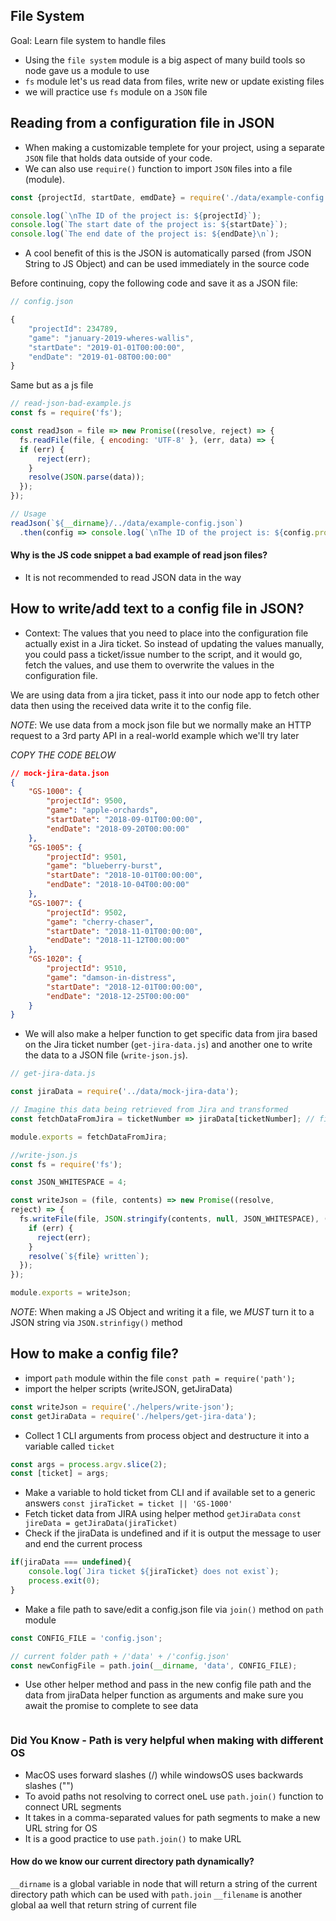 ## File System 
Goal: Learn file system to handle files 

- Using the `file system` module is a big aspect of many build tools so node gave us a module to use
- `fs` module let's us read data from files, write new or update existing files
- we will practice use `fs` module on a `JSON` file 

## Reading from a configuration file in JSON 
- When making a customizable templete for your project, using a separate `JSON` file that holds data outside of your code. 
- We can also use `require()` function to import `JSON` files into a file (module).
```js
const {projectId, startDate, emdDate} = require('./data/example-config');

console.log(`\nThe ID of the project is: ${projectId}`);
console.log(`The start date of the project is: ${startDate}`);
console.log(`The end date of the project is: ${endDate}\n`);
``` 
- A cool benefit of this is the JSON is automatically parsed (from JSON String to JS Object) and can be used immediately in the source code


Before continuing, copy the following code and save it as a JSON file:

```js
// config.json

{
    "projectId": 234789,
    "game": "january-2019-wheres-wallis",
    "startDate": "2019-01-01T00:00:00",
    "endDate": "2019-01-08T00:00:00"
}

```
Same but as a js file
```js
// read-json-bad-example.js
const fs = require('fs');

const readJson = file => new Promise((resolve, reject) => { 
  fs.readFile(file, { encoding: 'UTF-8' }, (err, data) => {
  if (err) {
      reject(err);
    }
    resolve(JSON.parse(data));
  });
});

// Usage
readJson(`${__dirname}/../data/example-config.json`)
  .then(config => console.log(`\nThe ID of the project is: ${config.projectId} \n`));
```

#### Why is the JS code snippet a bad example of read json files?
- It is not recommended to read JSON data in the way


## How to write/add text to a config file in JSON?
- Context: 
The values that you need to place into the configuration file actually exist in a Jira ticket. So instead of updating the values manually, 
you could pass a ticket/issue number to the script, and it would go, fetch the values, and use them to overwrite the values in the configuration file.

We are using data from a jira ticket, pass it into our node app to fetch other data then using the received data write it to the config file. 

*NOTE*: We use data from a mock json file but we normally make an HTTP request to a 3rd party API in a real-world example which we'll try later

*COPY THE CODE BELOW*
```json
// mock-jira-data.json
{
    "GS-1000": {
        "projectId": 9500,
        "game": "apple-orchards",
        "startDate": "2018-09-01T00:00:00",
        "endDate": "2018-09-20T00:00:00"
    },
    "GS-1005": {
        "projectId": 9501,
        "game": "blueberry-burst",
        "startDate": "2018-10-01T00:00:00",
        "endDate": "2018-10-04T00:00:00"
    },
    "GS-1007": {
        "projectId": 9502,
        "game": "cherry-chaser",
        "startDate": "2018-11-01T00:00:00",
        "endDate": "2018-11-12T00:00:00"
    },
    "GS-1020": {
        "projectId": 9510,
        "game": "damson-in-distress",
        "startDate": "2018-12-01T00:00:00",
        "endDate": "2018-12-25T00:00:00"
    }
}
```

- We will also make a helper function to get specific data from jira based on the Jira ticket number (`get-jira-data.js`) and another one to write the data to a JSON file (`write-json.js`). 

```js
// get-jira-data.js

const jiraData = require('../data/mock-jira-data');

// Imagine this data being retrieved from Jira and transformed
const fetchDataFromJira = ticketNumber => jiraData[ticketNumber]; // finds key that matches ticketNumber from jiraData fetched

module.exports = fetchDataFromJira;
```

```js
//write-json.js
const fs = require('fs'); 

const JSON_WHITESPACE = 4;

const writeJson = (file, contents) => new Promise((resolve, 
reject) => {
  fs.writeFile(file, JSON.stringify(contents, null, JSON_WHITESPACE), (err) => {
    if (err) {
      reject(err);
    }
    resolve(`${file} written`);
  });
});

module.exports = writeJson;
```

*NOTE*: When making a JS Object and writing it a file, we *MUST* turn it to a JSON string via `JSON.strinfigy()` method


## How to make a config file?
- import `path` module within the file 
`const path = require('path');`
- import the helper scripts (writeJSON, getJiraData)
```js
const writeJson = require('./helpers/write-json');
const getJiraData = require('./helpers/get-jira-data');
```
- Collect 1 CLI arguments from process object and destructure it into a variable called `ticket`
```js
const args = process.argv.slice(2);
const [ticket] = args;
```
- Make a variable to hold ticket from CLI and if available set to a generic answers
`const jiraTicket = ticket || 'GS-1000'`
- Fetch ticket data from JIRA using helper method `getJiraData`
`const jireData = getJiraData(jiraTicket)`
- Check if the jiraData is undefined and if it is output the message to user and end the current process
```js
if(jiraData === undefined){
    console.log(`Jira ticket ${jiraTicket} does not exist`);
    process.exit(0);
}
```
- Make a file path to save/edit a config.json file via `join()` method on `path` module 
```js
const CONFIG_FILE = 'config.json';

// current folder path + /'data' + /'config.json'
const newConfigFile = path.join(__dirname, 'data', CONFIG_FILE);
```
- Use other helper method and pass in the new config file path and the data from jiraData helper function as arguments and make sure you await the promise to complete to see data

```js


```

### Did You Know - Path is very helpful when making with different OS
- MacOS uses forward slashes (/) while windowsOS uses backwards slashes ("\")
- To avoid paths not resolving to correct oneL use `path.join()` function to connect URL segments 
- It takes in a comma-separated values for path segments to make a new URL string for OS 
- It is a good practice to use `path.join()` to make URL

#### How do we know our current directory path dynamically?
```__dirname``` is a global variable in node that will return a string of the current directory path which can be used with `path.join`
```__filename``` is another global aa well that return string of current file